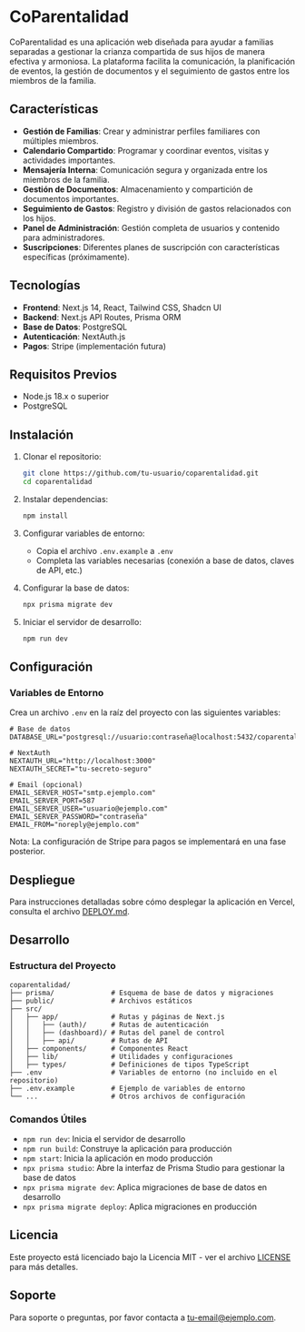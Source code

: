 # CoParentalidad

CoParentalidad es una aplicación web diseñada para ayudar a familias separadas a gestionar la crianza compartida de sus hijos de manera efectiva y armoniosa. La plataforma facilita la comunicación, la planificación de eventos, la gestión de documentos y el seguimiento de gastos entre los miembros de la familia.

## Características

- **Gestión de Familias**: Crear y administrar perfiles familiares con múltiples miembros.
- **Calendario Compartido**: Programar y coordinar eventos, visitas y actividades importantes.
- **Mensajería Interna**: Comunicación segura y organizada entre los miembros de la familia.
- **Gestión de Documentos**: Almacenamiento y compartición de documentos importantes.
- **Seguimiento de Gastos**: Registro y división de gastos relacionados con los hijos.
- **Panel de Administración**: Gestión completa de usuarios y contenido para administradores.
- **Suscripciones**: Diferentes planes de suscripción con características específicas (próximamente).

## Tecnologías

- **Frontend**: Next.js 14, React, Tailwind CSS, Shadcn UI
- **Backend**: Next.js API Routes, Prisma ORM
- **Base de Datos**: PostgreSQL
- **Autenticación**: NextAuth.js
- **Pagos**: Stripe (implementación futura)

## Requisitos Previos

- Node.js 18.x o superior
- PostgreSQL

## Instalación

1. Clonar el repositorio:
   ```bash
   git clone https://github.com/tu-usuario/coparentalidad.git
   cd coparentalidad
   ```

2. Instalar dependencias:
   ```bash
   npm install
   ```

3. Configurar variables de entorno:
   - Copia el archivo `.env.example` a `.env`
   - Completa las variables necesarias (conexión a base de datos, claves de API, etc.)

4. Configurar la base de datos:
   ```bash
   npx prisma migrate dev
   ```

5. Iniciar el servidor de desarrollo:
   ```bash
   npm run dev
   ```

## Configuración

### Variables de Entorno

Crea un archivo `.env` en la raíz del proyecto con las siguientes variables:

```
# Base de datos
DATABASE_URL="postgresql://usuario:contraseña@localhost:5432/coparentalidad"

# NextAuth
NEXTAUTH_URL="http://localhost:3000"
NEXTAUTH_SECRET="tu-secreto-seguro"

# Email (opcional)
EMAIL_SERVER_HOST="smtp.ejemplo.com"
EMAIL_SERVER_PORT=587
EMAIL_SERVER_USER="usuario@ejemplo.com"
EMAIL_SERVER_PASSWORD="contraseña"
EMAIL_FROM="noreply@ejemplo.com"
```

Nota: La configuración de Stripe para pagos se implementará en una fase posterior.

## Despliegue

Para instrucciones detalladas sobre cómo desplegar la aplicación en Vercel, consulta el archivo [DEPLOY.md](./DEPLOY.md).

## Desarrollo

### Estructura del Proyecto

```
coparentalidad/
├── prisma/              # Esquema de base de datos y migraciones
├── public/              # Archivos estáticos
├── src/
│   ├── app/             # Rutas y páginas de Next.js
│   │   ├── (auth)/      # Rutas de autenticación
│   │   ├── (dashboard)/ # Rutas del panel de control
│   │   ├── api/         # Rutas de API
│   ├── components/      # Componentes React
│   ├── lib/             # Utilidades y configuraciones
│   ├── types/           # Definiciones de tipos TypeScript
├── .env                 # Variables de entorno (no incluido en el repositorio)
├── .env.example         # Ejemplo de variables de entorno
└── ...                  # Otros archivos de configuración
```

### Comandos Útiles

- `npm run dev`: Inicia el servidor de desarrollo
- `npm run build`: Construye la aplicación para producción
- `npm start`: Inicia la aplicación en modo producción
- `npx prisma studio`: Abre la interfaz de Prisma Studio para gestionar la base de datos
- `npx prisma migrate dev`: Aplica migraciones de base de datos en desarrollo
- `npx prisma migrate deploy`: Aplica migraciones en producción

## Licencia

Este proyecto está licenciado bajo la Licencia MIT - ver el archivo [LICENSE](LICENSE) para más detalles.

## Soporte

Para soporte o preguntas, por favor contacta a [tu-email@ejemplo.com](mailto:tu-email@ejemplo.com).
